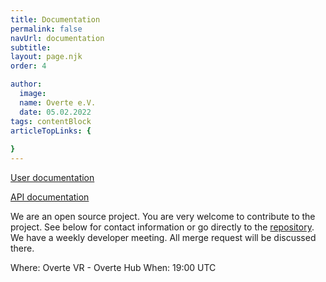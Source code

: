 ```yaml
---
title: Documentation
permalink: false
navUrl: documentation
subtitle: 
layout: page.njk
order: 4

author:
  image: 
  name: Overte e.V.
  date: 05.02.2022
tags: contentBlock
articleTopLinks: {
  
}
---
```


[User documentation](https://docs.overte.org)

[API documentation](http://apidocs.overte.org)

We are an open source project. You are very welcome to contribute to the project. See below for contact information or go directly to the [repository](https://github.com/overte-org). 
We have a weekly developer meeting. All merge request will be discussed there.

Where: Overte VR - Overte Hub
When: 19:00 UTC
